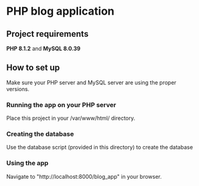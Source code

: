# PHP blog application
## Project requirements
**PHP 8.1.2** and **MySQL 8.0.39**

## How to set up
Make sure your PHP server and MySQL server are using the proper versions.
### Running the app on your PHP server
Place this project in your /var/www/html/ directory.

### Creating the database
Use the database script (provided in this directory) to create the database

### Using the app
Navigate to "http://localhost:8000/blog_app" in your browser.


